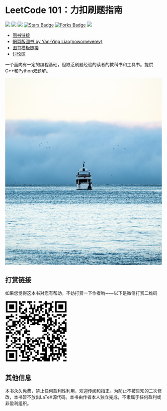 # LeetCode 101：力扣刷题指南

<a href="https://isocpp.org/"><img src="https://img.shields.io/badge/C++-red?style=plastic" height="22"/></a>
<a href="https://www.python.org/"><img src="https://img.shields.io/badge/Python3-blue?style=plastic" height="22"/></a>
<a href="https://github.com/changgyhub/leetcode_101/blob/master/LeetCode%20101%20-%20A%20Grinding%20Guide.pdf"><img src="https://img.shields.io/badge/Latest_Version-2.0c-8A2BE2" height="22"/></a>
<a href="https://github.com/changgyhub/leetcode_101/stargazers"><img src="https://img.shields.io/github/stars/changgyhub/leetcode_101" alt="Stars Badge" height="22"/></a>
<a href="https://github.com/changgyhub/leetcode_101/network/members"><img src="https://img.shields.io/github/forks/changgyhub/leetcode_101" alt="Forks Badge" height="22"/></a>
<a href="https://www.linkedin.com/in/changgy/" ><img src="https://img.shields.io/badge/LinkedIn-Follow_Chang_Gao-black?style=social&logo=linkedin" height="22"/> </a>

* [图书链接](https://github.com/changgyhub/leetcode_101/blob/master/LeetCode%20101%20-%20A%20Grinding%20Guide.pdf)
* [網頁版圖书 by Yan-Ying Liao\(noworneverev\)](https://noworneverev.github.io/leetcode_101/)
* [图书模板链接](https://www.overleaf.com/latex/templates/elegantbook-template/zpsrbmdsxrgy)
* [讨论区](https://github.com/changgyhub/leetcode_101/issues/49)

一个面向有一定的编程基础，但缺乏刷题经验的读者的教科书和工具书。提供C++和Python双题解。

<img src="./misc/cover.jpg" width="600" height="600">

## 打赏链接

如果您觉得这本书对您有帮助，不妨打赏一下作者哟\~\~\~以下是微信打赏二维码

<img src="./misc/wechatpay.jpg" width="200" height="200">

## 其他信息

本书永久免费，禁止任何盈利性利用，欢迎传阅和指正。为防止不被告知的二次修改，本书暂不放出LaTeX源代码。本书由作者本人独立完成，不隶属于任何盈利或非盈利组织。
